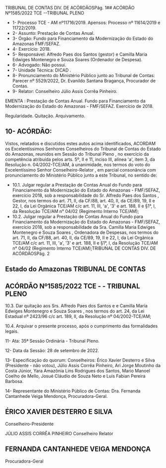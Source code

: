 TRIBUNAL DE CONTAS DIV. DE ACÓRDÃOSPág. 1## ACÓRDÃO Nº1585/2022  TCE --TRIBUNAL PLENO

- 1- Processo TCE - AM nº11716/2019. Apensos: Processo nº  11614/2019 e 11722/2019.
- 2- Assunto: Prestação de Contas Anual.
- 3- Órgão: Fundo  para  Financiamento  da  Modernização  do  Estado  do  Amazonas  FMF/SEFAZ.
- 4- Exercício: 2018.
- 5- Responsável: Alfredo Paes dos Santos (gestor) e Camilla Maria Edwiges Montenegro e Souza Soares (Ordenador de Despesa).
- 6- Advogado: Não possui.
- 7- Unidade Técnica: DICAD .
- 8- Pronunciamento  do  Ministério  Público  junto  ao  Tribunal  de  Contas: Parecer  nº 5529/2022, Dr. Evanildo Santana Bragança, Procurador de Contas.
- 9- Relator: Conselheiro Júlio Assis Corrêa Pinheiro.

EMENTA :  Prestação de Contas Anual. Fundo para Financiamento da Modernização do Estado do Amazonas - FMF/SEFAZ. Exercício de 2018.

Regularidade. Quitação. Arquivamento.

## 10-  ACÓRDÃO:

Vistos, relatados e discutidos estes autos acima identificados, ACORDAM os Excelentíssimos Senhores Conselheiros do Tribunal de Contas do Estado do Amazonas, reunidos em Sessão do Tribunal Pleno , no exercício da competência atribuída pelos arts. 5º, II e 11, inciso III, alínea 'a', item 3, da Resolução n. 04/2002-TCE/AM, à unanimidade, nos termos do voto do Excelentíssimo Senhor Conselheiro-Relator , em  parcial consonância com pronunciamento do Ministério Público junto a este Tribunal, no sentido de:

- 10.1. Julgar regular a Prestação de Contas Anual do Fundo para Financiamento da Modernização do Estado do Amazonas - FMF/SEFAZ, exercício  2018,  sob  a  responsabilidade  do Sr. Alfredo  Paes  dos Santos , Gestor, nos termos do art. 71, II, da CF/88, art. 40, II, da CE/89, 19, II e 22, I, da Lei Orgânica TCE/AM c/c art. 11, III, 'a', '3' e art. 188, II e §1°, I, da Resolução TCE/AM n° 04/02 (Regimento Interno TCE/AM);
- 10.2. Julgar regular a Prestação de Contas Anual do Fundo para Financiamento da Modernização do Estado do Amazonas - FMF/SEFAZ, exercício 2018, sob a responsabilidade da Sra. Camilla Maria Edwiges Montenegro e Souza Soares , Ordenadora de Despesas, nos termos do art. 71, II, da CF/88, art. 40, II, da CE/89, 19, II e 22, I, da Lei Orgânica TCE/AM c/c art. 11, III, 'a', '3' e art. 188, II e §1°, I, da Resolução TCE/AM n° 04/02 (Regimento Interno TCE/AM);TRIBUNAL DE CONTAS DIV. DE ACÓRDÃOSPág. 2

## Estado do Amazonas TRIBUNAL DE CONTAS

## ACÓRDÃO Nº1585/2022  TCE - - TRIBUNAL PLENO

10.3. Dar quitação aos Srs.  Alfredo  Paes  dos  Santos  e e  Camilla  Maria Edwiges Montenegro e Souza Soares ,  nos termos do art. 24, da Lei Estadual nº 2423/96 c/c art. 189, II, da Resolução nº 04/2002-TCE/AM;

10.4. Arquivar o  presente  processo,  após  o  cumprimento  das  formalidades legais.

11-  Ata: 35ª Sessão Ordinária - Tribunal Pleno.

12-  Data da Sessão: 28 de setembro de 2022.

13-  Especificação do quorum: Conselheiros: Érico Xavier Desterro e Silva (Presidente - não  votou),  Júlio  Assis  Corrêa  Pinheiro,  Ari  Jorge  Moutinho  da  Costa  Júnior,  Yara Amazônia Lins Rodrigues dos Santos, Mario Manoel Coelho de Mello, Josué Cláudio de Souza Neto e Luis Fabian Pereira Barbosa.

14-  Representante do Ministério Público de Contas: Dra. Fernanda Cantanhede Veiga Mendonça, Procuradora-Geral.

## ÉRICO XAVIER DESTERRO E SILVA

Conselheiro-Presidente

JÚLIO ASSIS CORRÊA PINHEIRO Conselheiro Relator

## FERNANDA CANTANHEDE VEIGA MENDONÇA

Procuradora-Geral